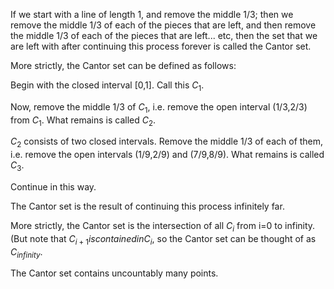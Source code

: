 If we start with a line of length 1, and remove the middle 1/3; then we
remove the middle 1/3 of each of the pieces that are left, and then
remove the middle 1/3 of each of the pieces that are left... etc, then
the set that we are left with after continuing this process forever is
called the Cantor set.

More strictly, the Cantor set can be defined as follows:

Begin with the closed interval [0,1]. Call this $C_{1}.$

Now, remove the middle 1/3 of $C_{1},$ i.e. remove the open interval
(1/3,2/3) from $C_{1}.$ What remains is called $C_{2}.$

$C_{2}$ consists of two closed intervals. Remove the middle 1/3 of each
of them, i.e. remove the open intervals (1/9,2/9) and (7/9,8/9). What
remains is called $C_{3}.$

Continue in this way.

The Cantor set is the result of continuing this process infinitely far.

More strictly, the Cantor set is the intersection of all $C_{i}$ from
i=0 to infinity. (But note that $C_{i+1} is contained in C_{i},$ so the
Cantor set can be thought of as $C_{infinity}.$

The Cantor set contains uncountably many points.
